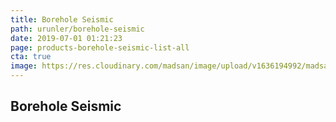 ```yaml
---
title: Borehole Seismic
path: urunler/borehole-seismic
date: 2019-07-01 01:21:23
page: products-borehole-seismic-list-all
cta: true
image: https://res.cloudinary.com/madsan/image/upload/v1636194992/madsan-stock/IMG_3200_nsgux0.jpg
---
```


## Borehole Seismic
